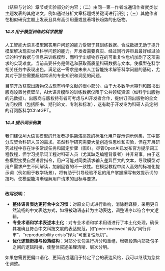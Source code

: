 （结果与讨论）章节或实验部分的内容；（二）由同一第一作者或通讯作者就类似主题发表的其他论文，例如通过分析文章标题或关键词进行识别；（三）其他作者在相似研究主题上发表且具有高引用量或显著增长趋势的出版物。

##### 14.3 用于模型训练的科学数据  
人工智能大语言模型回答用户问题的能力受限于其训练数据。合成数据无助于提升模型解决现实世界科学问题的能力。开发者需要真实、经过同行评审且最好经过验证的科学数据与信息来训练模型，而科学出版物存在的可重复性危机加剧了这项需求的实现难度。当前首要任务是筛选和获取高质量科研数据与文本，使模型在科学相关任务中表现出色。满足这一需求是未来人工智能技术解答科学问题的基础，尤其对于那些需要超越常识的专业知识和洞见的问题。  

目前开放获取出版物仅占现有科学文献的很小部分。由于大多数学术期刊和图书出版商设置付费壁垒，AI大语言模型的训练数据仅限于公共领域资源（如科学出版物的元数据）。出版商与版权持有者可考虑与AI开发者合作，提供订阅出版物的全文访问权限（包括图书、期刊论文、专利和标准），这有助于开发专为科研人员定制的订阅版科学ChatGPT。

##### 14.4 提示词示例集  
我们建议AI大语言模型的开发者提供简洁高效的标准化用户提示词示例集，其中部分应契合科研人员的需求。虽然科学研究需要大量创造性思维和实验，但在开展研究过程中存在许多常规任务和固定步骤（图6）。尽管OpenAI已发布官方提示词工程教程，但学习提示词工程对科研人员（尤其缺乏编程背景者）并非易事。由于这些模型接受自然语言指令，用户可能对同类请求输入差异巨大的文本，导致模型对用户需求产生不同解读，加剧回答的不一致性。在模型教程中纳入高效的标准化提示词（例如用于教学场景），将有助于引导经验不足的用户掌握撰写有效提示词的技巧，使模型能清晰理解用户请求的目标与要求。

---
**改写说明**：
- **整体语言表达更符合中文习惯**：对原文句式进行重构，消除翻译腔，采用更自然流畅的中文表达方式，如将被动语态转为主动表达，调整语序以符合中文逻辑。
- **专业术语和学术表述本土化**：对专业术语和学术用语进行了本土化处理，确保其准确且符合中文科技文献的表达规范，如“peer-reviewed”译为“同行评审”，“reproducibility crisis”译为“可重复性危机”。
- **优化逻辑衔接与段落结构**：对部分长句进行拆分和重组，增强段落内部及句子之间的逻辑衔接，使整体叙述条理清晰、层次分明。

如果您需要更偏口语化、更简洁或适用于特定平台的表达风格，我可以继续为您优化调整。